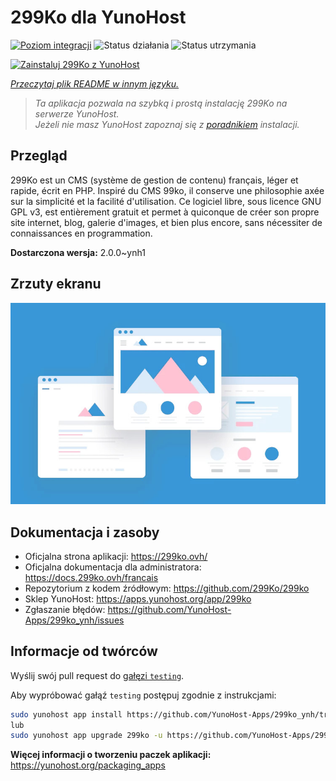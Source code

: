 <!--
To README zostało automatycznie wygenerowane przez <https://github.com/YunoHost/apps/tree/master/tools/readme_generator>
Nie powinno być ono edytowane ręcznie.
-->

# 299Ko dla YunoHost

[![Poziom integracji](https://apps.yunohost.org/badge/integration/299ko)](https://ci-apps.yunohost.org/ci/apps/299ko/)
![Status działania](https://apps.yunohost.org/badge/state/299ko)
![Status utrzymania](https://apps.yunohost.org/badge/maintained/299ko)

[![Zainstaluj 299Ko z YunoHost](https://install-app.yunohost.org/install-with-yunohost.svg)](https://install-app.yunohost.org/?app=299ko)

*[Przeczytaj plik README w innym języku.](./ALL_README.md)*

> *Ta aplikacja pozwala na szybką i prostą instalację 299Ko na serwerze YunoHost.*  
> *Jeżeli nie masz YunoHost zapoznaj się z [poradnikiem](https://yunohost.org/install) instalacji.*

## Przegląd

299Ko est un CMS (système de gestion de contenu) français, léger et rapide, écrit en PHP.
Inspiré du CMS 99ko, il conserve une philosophie axée sur la simplicité et la facilité d'utilisation. Ce logiciel libre, sous licence GNU GPL v3, est entièrement gratuit et permet à quiconque de créer son propre site internet, blog, galerie d'images, et bien plus encore, sans nécessiter de connaissances en programmation.

**Dostarczona wersja:** 2.0.0~ynh1

## Zrzuty ekranu

![Zrzut ekranu z 299Ko](./doc/screenshots/example.jpg)

## Dokumentacja i zasoby

- Oficjalna strona aplikacji: <https://299ko.ovh/>
- Oficjalna dokumentacja dla administratora: <https://docs.299ko.ovh/francais>
- Repozytorium z kodem źródłowym: <https://github.com/299Ko/299ko>
- Sklep YunoHost: <https://apps.yunohost.org/app/299ko>
- Zgłaszanie błędów: <https://github.com/YunoHost-Apps/299ko_ynh/issues>

## Informacje od twórców

Wyślij swój pull request do [gałęzi `testing`](https://github.com/YunoHost-Apps/299ko_ynh/tree/testing).

Aby wypróbować gałąź `testing` postępuj zgodnie z instrukcjami:

```bash
sudo yunohost app install https://github.com/YunoHost-Apps/299ko_ynh/tree/testing --debug
lub
sudo yunohost app upgrade 299ko -u https://github.com/YunoHost-Apps/299ko_ynh/tree/testing --debug
```

**Więcej informacji o tworzeniu paczek aplikacji:** <https://yunohost.org/packaging_apps>
